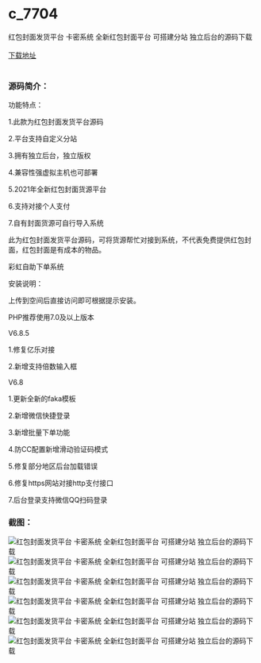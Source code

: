 # c_7704
红包封面发货平台 卡密系统 全新红包封面平台 可搭建分站 独立后台的源码下载
<br/></br>
[下载地址](https://www.uuid2.com/7704.html "下载地址")
<br/></br>
<h3>源码简介：</h3>
<p>功能特点：<p>
<p>1.此款为红包封面发货平台源码<p>
<p>2.平台支持自定义分站<p>
<p>3.拥有独立后台，独立版权<p>
<p>4.兼容性强虚拟主机也可部署<p>
<p>5.2021年全新红包封面货源平台<p>
<p>6.支持对接个人支付<p>
<p>7.自有封面货源可自行导入系统<p>
<p>此为红包封面发货平台源码，可将货源帮忙对接到系统，不代表免费提供红包封面，红包封面是有成本的物品。<p>
<p>彩虹自助下单系统<p>
<p>安装说明：<p>
<p>上传到空间后直接访问即可根据提示安装。<p>
<p>PHP推荐使用7.0及以上版本<p>
<p>V6.8.5<p>
<p>1.修复亿乐对接<p>
<p>2.新增支持倍数输入框<p>
<p>V6.8<p>
<p>1.更新全新的faka模板<p>
<p>2.新增微信快捷登录<p>
<p>3.新增批量下单功能<p>
<p>4.防CC配置新增滑动验证码模式<p>
<p>5.修复部分地区后台加载错误<p>
<p>6.修复https网站对接http支付接口<p>
<p>7.后台登录支持微信QQ扫码登录<p>
<h3>截图：</h3>
<img src="https://www.uuid2.com/wp-content/uploads/img/pro/20220223/16455977896638.jpg" alt="红包封面发货平台 卡密系统 全新红包封面平台 可搭建分站 独立后台的源码下载"><img src="https://www.uuid2.com/wp-content/uploads/img/pro/20220223/16455977919166.jpg" alt="红包封面发货平台 卡密系统 全新红包封面平台 可搭建分站 独立后台的源码下载"><img src="https://www.uuid2.com/wp-content/uploads/img/pro/20220223/16455977935977.jpg" alt="红包封面发货平台 卡密系统 全新红包封面平台 可搭建分站 独立后台的源码下载"><img src="https://www.uuid2.com/wp-content/uploads/img/pro/20220223/16455977948502.jpg" alt="红包封面发货平台 卡密系统 全新红包封面平台 可搭建分站 独立后台的源码下载"><img src="https://www.uuid2.com/wp-content/uploads/img/pro/20220223/16455977962433.jpg" alt="红包封面发货平台 卡密系统 全新红包封面平台 可搭建分站 独立后台的源码下载"><img src="https://www.uuid2.com/wp-content/uploads/img/pro/20220223/1645597809971.png" alt="红包封面发货平台 卡密系统 全新红包封面平台 可搭建分站 独立后台的源码下载">
